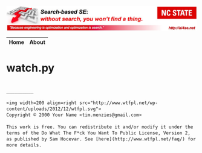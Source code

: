 <img width=800 src="https://raw.githubusercontent.com/timm/15/master/img/banner.jpg">

|Home|About|
|----|-----|


# watch.py
````

__________

<img width=200 align=right src="http://www.wtfpl.net/wp-content/uploads/2012/12/wtfpl.svg">
Copyright © 2000 Your Name <tim.menzies@gmail.com>

This work is free. You can redistribute it and/or modify it under the
terms of the Do What The F*ck You Want To Public License, Version 2,
as published by Sam Hocevar. See [here](http://www.wtfpl.net/faq/) for more details.
